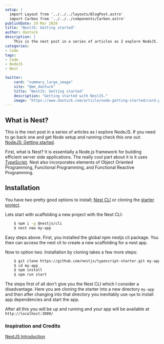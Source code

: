 ```yaml
---
setup: |
  import Layout from '../../../layouts/BlogPost.astro'
  import Carbon from '../../../components/Carbon.astro'
publishDate: 19 Mar 2020
title: "NestJS: Getting started"
author: dantuck
description: |
    This is the next post in a series of articles as I explore NodeJS. If you need to go back one and get Node setup and running check this one out: NodeJS: Getting started.
categories:
- Code
tags:
- Code
- NodeJS
- Nest

twitter:
    card: "summary_large_image"
    site: "@me_dantuck"
    title: "NestJS: Getting started"
    description: "Getting started with NestJS."
    image: "https://www.dantuck.com/article/node-getting-started/card.png"
---
```


## What is Nest?

This is the next post in a series of articles as I explore NodeJS. If you need to go back one and get Node setup and running check this one out: [NodeJS: Getting started](/article/node-getting-started/).

First, what is Nest? It is essentially a Node.js framework for building efficient server side applications. The really cool part about it is it uses [TypeScript](https://www.typescriptlang.org/). Nest also incorporates elements of Object Oriented Programming, Functional Programming, and Functional Reactive Programming.

<Carbon />

## Installation

You have two pretty good options to install; [Nest CLI](https://docs.nestjs.com/cli/overview) or cloning the [starter project](https://github.com/nestjs/typescript-starter).

Lets start with scaffolding a new project with the Nest CLI:
``` bash
    $ npm i -g @nestjs/cli
    $ nest new my-app
```
Easy steps above. First, you installed the global npm nestjs cli package. You then can access the nest cli to create a new scaffolding for a nest app.

Now to option two. Installation by cloning takes a few more steps:
``` bash
    $ git clone https://github.com/nestjs/typescript-starter.git my-app
    $ cd my-app
    $ npm install
    $ npm run start
```
The steps first of all don't give you the Nest CLI which I consider a disadvantage. Here you are cloning the starter into a new directory `my-app` and then after changing into that directory you inevitably use `npm` to install app dependencies and start the app.

After all this you will be up and running and your app will be available at `http://localhost:3000/`

### Inspiration and Credits

[NestJS Introduction](https://docs.nestjs.com/)